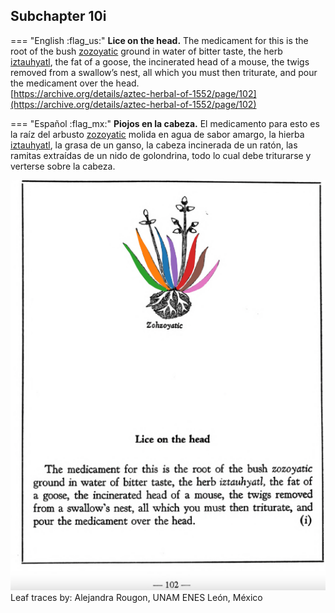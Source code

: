 ## Subchapter 10i  

=== "English :flag_us:"
    **Lice on the head.** The medicament for this is the root of the bush [zozoyatic](Zozoyatic.md) ground in water of bitter taste, the herb [iztauhyatl](Iztauyattl.md), the fat of a goose, the incinerated head of a mouse, the twigs removed from a swallow’s nest, all which you must then triturate, and pour the medicament over the head.  
    [https://archive.org/details/aztec-herbal-of-1552/page/102](https://archive.org/details/aztec-herbal-of-1552/page/102)  


=== "Español :flag_mx:"
    **Piojos en la cabeza.** El medicamento para esto es la raíz del arbusto [zozoyatic](Zozoyatic.md) molida en agua de sabor amargo, la hierba [iztauhyatl](Iztauyattl.md), la grasa de un ganso, la cabeza incinerada de un ratón, las ramitas extraídas de un nido de golondrina, todo lo cual debe triturarse y verterse sobre la cabeza.  

![A_ID255_p102_01_Zozoyatic.png](assets/A_ID255_p102_01_Zozoyatic.png)  
Leaf traces by: Alejandra Rougon, UNAM ENES León, México  
